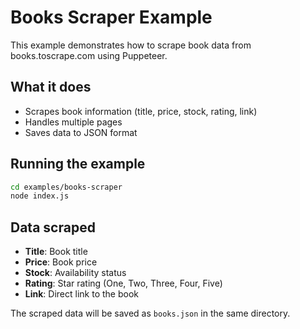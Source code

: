 # Books Scraper Example

This example demonstrates how to scrape book data from books.toscrape.com using Puppeteer.

## What it does

- Scrapes book information (title, price, stock, rating, link)
- Handles multiple pages
- Saves data to JSON format

## Running the example

```bash
cd examples/books-scraper
node index.js
```

## Data scraped

- **Title**: Book title
- **Price**: Book price
- **Stock**: Availability status
- **Rating**: Star rating (One, Two, Three, Four, Five)
- **Link**: Direct link to the book

The scraped data will be saved as `books.json` in the same directory.
